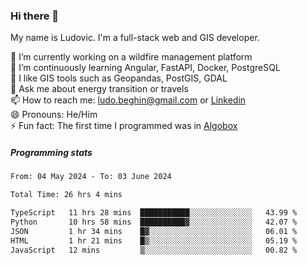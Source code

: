 ### Hi there 👋

My name is Ludovic. I'm a full-stack web and GIS developer.

 🔭 I’m currently working on a wildfire management platform<br/>
 🌱 I’m continuously learning Angular, FastAPI, Docker, PostgreSQL<br/>
 👯 I like GIS tools such as Geopandas, PostGIS, GDAL<br/>
 💬 Ask me about energy transition or travels<br/>
 📫 How to reach me: ludo.beghin@gmail.com or [Linkedin](https://www.linkedin.com/in/ludovic-beghin/)<br/>
 😄 Pronouns: He/Him<br/>
 ⚡ Fun fact: The first time I programmed was in [Algobox](https://fr.wikipedia.org/wiki/Algobox)<br/>

##### Programming stats
<!--START_SECTION:waka-->

```txt
From: 04 May 2024 - To: 03 June 2024

Total Time: 26 hrs 4 mins

TypeScript   11 hrs 28 mins  ███████████░░░░░░░░░░░░░░   43.99 %
Python       10 hrs 58 mins  ██████████▓░░░░░░░░░░░░░░   42.07 %
JSON         1 hr 34 mins    █▓░░░░░░░░░░░░░░░░░░░░░░░   06.01 %
HTML         1 hr 21 mins    █▒░░░░░░░░░░░░░░░░░░░░░░░   05.19 %
JavaScript   12 mins         ▒░░░░░░░░░░░░░░░░░░░░░░░░   00.82 %
```

<!--END_SECTION:waka-->
